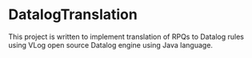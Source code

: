 # DatalogTranslation
This project is written to implement translation of RPQs to Datalog rules using VLog open source Datalog engine using Java language.
